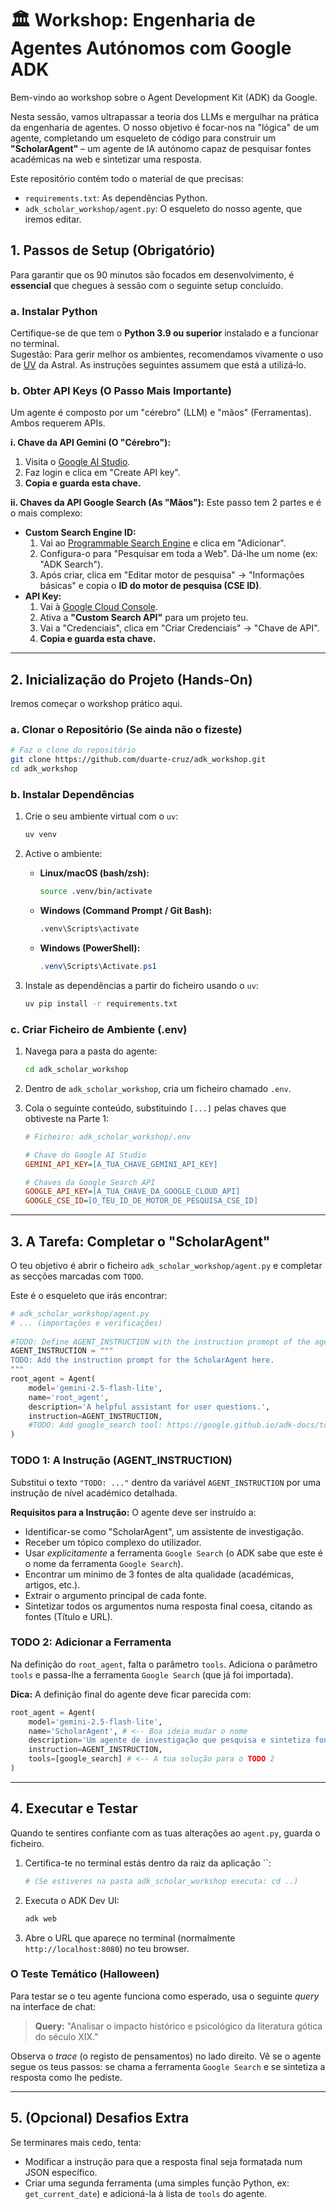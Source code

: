 # 🏛️ Workshop: Engenharia de Agentes Autónomos com Google ADK

Bem-vindo ao workshop sobre o Agent Development Kit (ADK) da Google.

Nesta sessão, vamos ultrapassar a teoria dos LLMs e mergulhar na prática da engenharia de agentes. O nosso objetivo é focar-nos na "lógica" de um agente, completando um esqueleto de código para construir um **"ScholarAgent"** – um agente de IA autónomo capaz de pesquisar fontes académicas na web e sintetizar uma resposta.

Este repositório contém todo o material de que precisas:

  * `requirements.txt`: As dependências Python.
  * `adk_scholar_workshop/agent.py`: O esqueleto do nosso agente, que iremos editar.

## 1\. Passos de Setup (Obrigatório)

Para garantir que os 90 minutos são focados em desenvolvimento, é **essencial** que chegues à sessão com o seguinte setup concluído.

### a. Instalar Python

Certifique-se de que tem o **Python 3.9 ou superior** instalado e a funcionar no terminal.  
Sugestão: Para gerir melhor os ambientes, recomendamos vivamente o uso de [UV](https://github.com/astral-sh/uv) da Astral. As instruções seguintes assumem que está a utilizá‑lo.

### b. Obter API Keys (O Passo Mais Importante)

Um agente é composto por um "cérebro" (LLM) e "mãos" (Ferramentas). Ambos requerem APIs.

**i. Chave da API Gemini (O "Cérebro"):**

1.  Visita o [Google AI Studio](https://aistudio.google.com/app/apikey).
2.  Faz login e clica em "Create API key".
3.  **Copia e guarda esta chave.**

**ii. Chaves da API Google Search (As "Mãos"):**
Este passo tem 2 partes e é o mais complexo:

  * **Custom Search Engine ID:**
    1.  Vai ao [Programmable Search Engine](https://programmablesearchengine.google.com/) e clica em "Adicionar".
    2.  Configura-o para "Pesquisar em toda a Web". Dá-lhe um nome (ex: "ADK Search").
    3.  Após criar, clica em "Editar motor de pesquisa" -\> "Informações básicas" e copia o **ID do motor de pesquisa (CSE ID)**.
  * **API Key:**
    1.  Vai à [Google Cloud Console](https://console.cloud.google.com/apis/library/customsearch.googleapis.com).
    2.  Ativa a **"Custom Search API"** para um projeto teu.
    3.  Vai a "Credenciais", clica em "Criar Credenciais" -\> "Chave de API".
    4.  **Copia e guarda esta chave.**

-----

## 2\. Inicialização do Projeto (Hands-On)

Iremos começar o workshop prático aqui.

### a. Clonar o Repositório (Se ainda não o fizeste)

```bash
# Faz o clone do repositório
git clone https://github.com/duarte-cruz/adk_workshop.git
cd adk_workshop
```

### b. Instalar Dependências

1.  Crie o seu ambiente virtual com o `uv`:

    ```bash
    uv venv
    ```

2.  Active o ambiente:

    * **Linux/macOS (bash/zsh):**
      ```bash
      source .venv/bin/activate
      ```
    * **Windows (Command Prompt / Git Bash):**
      ```bash
      .venv\Scripts\activate
      ```
    * **Windows (PowerShell):**
      ```powershell
      .venv\Scripts\Activate.ps1
      ```

3.  Instale as dependências a partir do ficheiro  usando o `uv`:

    ```bash
    uv pip install -r requirements.txt
    ```

### c. Criar Ficheiro de Ambiente (.env)

1.  Navega para a pasta do agente:

    ```bash
    cd adk_scholar_workshop
    ```

2.  Dentro de `adk_scholar_workshop`, cria um ficheiro chamado `.env`.

3.  Cola o seguinte conteúdo, substituindo `[...]` pelas chaves que obtiveste na Parte 1:

    ```ini
    # Ficheiro: adk_scholar_workshop/.env

    # Chave do Google AI Studio
    GEMINI_API_KEY=[A_TUA_CHAVE_GEMINI_API_KEY]

    # Chaves da Google Search API
    GOOGLE_API_KEY=[A_TUA_CHAVE_DA_GOOGLE_CLOUD_API]
    GOOGLE_CSE_ID=[O_TEU_ID_DE_MOTOR_DE_PESQUISA_CSE_ID]
    ```

-----

## 3\. A Tarefa: Completar o "ScholarAgent"

O teu objetivo é abrir o ficheiro `adk_scholar_workshop/agent.py` e completar as secções marcadas com `TODO`.

Este é o esqueleto que irás encontrar:

```python
# adk_scholar_workshop/agent.py
# ... (importações e verificações)
    
#TODO: Define AGENT_INSTRUCTION with the instruction promopt of the agent.
AGENT_INSTRUCTION = """
TODO: Add the instruction prompt for the ScholarAgent here.
"""
root_agent = Agent(
    model='gemini-2.5-flash-lite',
    name='root_agent',
    description='A helpful assistant for user questions.',
    instruction=AGENT_INSTRUCTION,
    #TODO: Add google_search tool: https://google.github.io/adk-docs/tools/built-in-tools/#google-search
)
```

### TODO 1: A Instrução (AGENT\_INSTRUCTION)

Substitui o texto `"TODO: ..."` dentro da variável `AGENT_INSTRUCTION` por uma instrução de nível académico detalhada.

**Requisitos para a Instrução:** O agente deve ser instruído a:

  * Identificar-se como "ScholarAgent", um assistente de investigação.
  * Receber um tópico complexo do utilizador.
  * Usar *explicitamente* a ferramenta `Google Search` (o ADK sabe que este é o nome da ferramenta `Google Search`).
  * Encontrar um mínimo de 3 fontes de alta qualidade (académicas, artigos, etc.).
  * Extrair o argumento principal de cada fonte.
  * Sintetizar todos os argumentos numa resposta final coesa, citando as fontes (Título e URL).

### TODO 2: Adicionar a Ferramenta

Na definição do `root_agent`, falta o parâmetro `tools`. Adiciona o parâmetro `tools` e passa-lhe a ferramenta `Google Search` (que já foi importada).

**Dica:** A definição final do agente deve ficar parecida com:

```python
root_agent = Agent(
    model='gemini-2.5-flash-lite',
    name='ScholarAgent', # <-- Boa ideia mudar o nome
    description='Um agente de investigação que pesquisa e sintetiza fontes.', # <-- E a descrição
    instruction=AGENT_INSTRUCTION,
    tools=[google_search] # <-- A tua solução para o TODO 2
)
```

-----

## 4\. Executar e Testar

Quando te sentires confiante com as tuas alterações ao `agent.py`, guarda o ficheiro.

1.  Certifica-te no terminal estás dentro da raiz da aplicação ``:
    ```bash
    # (Se estiveres na pasta adk_scholar_workshop executa: cd ..)
    ```
2.  Executa o ADK Dev UI:
    ```bash
    adk web
    ```
3.  Abre o URL que aparece no terminal (normalmente `http://localhost:8080`) no teu browser.

### O Teste Temático (Halloween)

Para testar se o teu agente funciona como esperado, usa o seguinte *query* na interface de chat:

> **Query:** "Analisar o impacto histórico e psicológico da literatura gótica do século XIX."

Observa o *trace* (o registo de pensamentos) no lado direito. Vê se o agente segue os teus passos: se chama a ferramenta `Google Search` e se sintetiza a resposta como lhe pediste.

-----

## 5\. (Opcional) Desafios Extra

Se terminares mais cedo, tenta:

  * Modificar a instrução para que a resposta final seja formatada num JSON específico.
  * Criar uma segunda ferramenta (uma simples função Python, ex: `get_current_date`) e adicioná-la à lista de `tools` do agente.